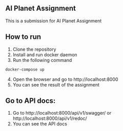 ## AI Planet Assignment
This is a submission for AI Planet Assignment
## How to run
1. Clone the repository
2. Install and run docker daemon
3. Run the following command
```bash
docker-compose up
```
4. Open the browser and go to http://localhost:8000
5. You can see the result of the assignment

## Go to API docs:
1. Go to http://localhost:8000/api/v1/swagger/ or http://localhost:8000/api/v1/redoc/
2. You can see the API docs

